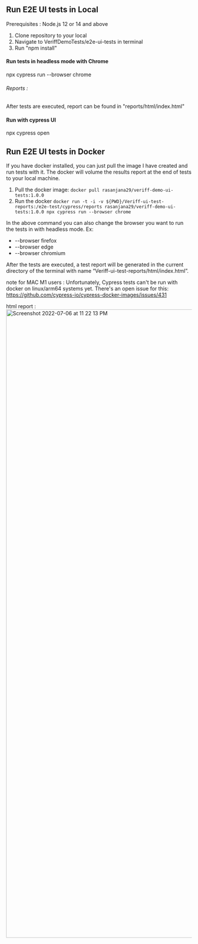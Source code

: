 ## Run E2E UI tests in Local
Prerequisites : Node.js 12 or 14 and above
 
1. Clone repository to your local
2. Navigate to VeriffDemoTests/e2e-ui-tests in terminal
3. Run "npm install"

#### Run tests in headless mode with Chrome
 npx cypress run --browser chrome
###### Reports : 
After tests are executed, report can be found in "reports/html/index.html"

#### Run with cypress UI
 npx cypress open

## Run E2E UI tests in Docker
If you have docker installed, you can just pull the image I have created and run tests with it. The docker will volume the results report at the end of tests to your local machine.

1. Pull the docker image: ```docker pull rasanjana29/veriff-demo-ui-tests:1.0.0```
2. Run the docker ```docker run -t -i -v ${PWD}/Veriff-ui-test-reports:/e2e-test/cypress/reports rasanjana29/veriff-demo-ui-tests:1.0.0 npx cypress run --browser chrome```

In the above command you can also change the browser you want to run the tests in with headless mode. 
Ex:
* --browser firefox
* --browser edge
* --browser chromium

After the tests are executed, a test report will be generated in the current directory of the terminal with name “Veriff-ui-test-reports/html/index.html”.

note for MAC M1 users : Unfortunately, Cypress tests can't be run with docker on linux/arm64 systems yet. There's an open issue for this:  https://github.com/cypress-io/cypress-docker-images/issues/431

html report : 
 <img width="1703" alt="Screenshot 2022-07-06 at 11 22 13 PM" src="https://user-images.githubusercontent.com/32265029/177615522-77d6ed01-8d40-4201-a683-99208adee31b.png">

